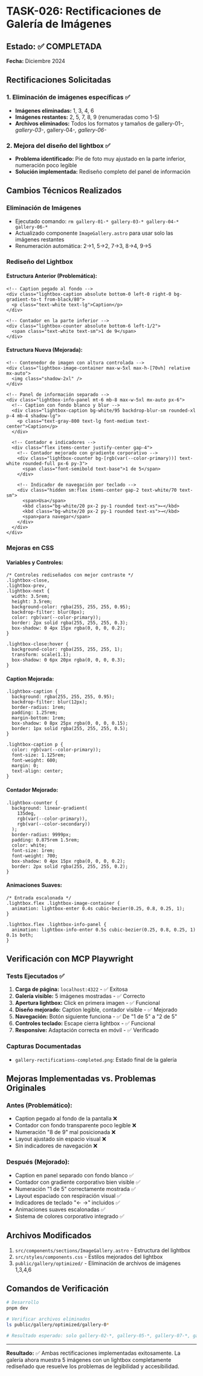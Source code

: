 # TASK-026: Rectificaciones de Galería de Imágenes

## Estado: ✅ COMPLETADA

**Fecha:** Diciembre 2024

## Rectificaciones Solicitadas

### 1. Eliminación de imágenes específicas ✅

- **Imágenes eliminadas:** 1, 3, 4, 6
- **Imágenes restantes:** 2, 5, 7, 8, 9 (renumeradas como 1-5)
- **Archivos eliminados:** Todos los formatos y tamaños de gallery-01-_, gallery-03-_, gallery-04-_, gallery-06-_

### 2. Mejora del diseño del lightbox ✅

- **Problema identificado:** Pie de foto muy ajustado en la parte inferior, numeración poco legible
- **Solución implementada:** Rediseño completo del panel de información

## Cambios Técnicos Realizados

### Eliminación de Imágenes

- Ejecutado comando: `rm gallery-01-* gallery-03-* gallery-04-* gallery-06-*`
- Actualizado componente `ImageGallery.astro` para usar solo las imágenes restantes
- Renumeración automática: 2→1, 5→2, 7→3, 8→4, 9→5

### Rediseño del Lightbox

#### Estructura Anterior (Problemática):

```astro
<!-- Caption pegado al fondo -->
<div class="lightbox-caption absolute bottom-0 left-0 right-0 bg-gradient-to-t from-black/80">
  <p class="text-white text-lg">Caption</p>
</div>

<!-- Contador en la parte inferior -->
<div class="lightbox-counter absolute bottom-6 left-1/2">
  <span class="text-white text-sm">1 de 9</span>
</div>
```

#### Estructura Nueva (Mejorada):

```astro
<!-- Contenedor de imagen con altura controlada -->
<div class="lightbox-image-container max-w-5xl max-h-[70vh] relative mx-auto">
  <img class="shadow-2xl" />
</div>

<!-- Panel de información separado -->
<div class="lightbox-info-panel mt-6 mb-8 max-w-5xl mx-auto px-6">
  <!-- Caption con fondo blanco y blur -->
  <div class="lightbox-caption bg-white/95 backdrop-blur-sm rounded-xl p-4 mb-4 shadow-lg">
    <p class="text-gray-800 text-lg font-medium text-center">Caption</p>
  </div>

  <!-- Contador e indicadores -->
  <div class="flex items-center justify-center gap-4">
    <!-- Contador mejorado con gradiente corporativo -->
    <div class="lightbox-counter bg-[rgb(var(--color-primary))] text-white rounded-full px-6 py-3">
      <span class="font-semibold text-base">1 de 5</span>
    </div>

    <!-- Indicador de navegación por teclado -->
    <div class="hidden sm:flex items-center gap-2 text-white/70 text-sm">
      <span>Usa</span>
      <kbd class="bg-white/20 px-2 py-1 rounded text-xs">←</kbd>
      <kbd class="bg-white/20 px-2 py-1 rounded text-xs">→</kbd>
      <span>para navegar</span>
    </div>
  </div>
</div>
```

### Mejoras en CSS

#### Variables y Controles:

```postcss
/* Controles rediseñados con mejor contraste */
.lightbox-close,
.lightbox-prev,
.lightbox-next {
  width: 3.5rem;
  height: 3.5rem;
  background-color: rgba(255, 255, 255, 0.95);
  backdrop-filter: blur(8px);
  color: rgb(var(--color-primary));
  border: 2px solid rgba(255, 255, 255, 0.3);
  box-shadow: 0 4px 15px rgba(0, 0, 0, 0.2);
}

.lightbox-close:hover {
  background-color: rgba(255, 255, 255, 1);
  transform: scale(1.1);
  box-shadow: 0 6px 20px rgba(0, 0, 0, 0.3);
}
```

#### Caption Mejorada:

```postcss
.lightbox-caption {
  background: rgba(255, 255, 255, 0.95);
  backdrop-filter: blur(12px);
  border-radius: 1rem;
  padding: 1.25rem;
  margin-bottom: 1rem;
  box-shadow: 0 8px 25px rgba(0, 0, 0, 0.15);
  border: 1px solid rgba(255, 255, 255, 0.5);
}

.lightbox-caption p {
  color: rgb(var(--color-primary));
  font-size: 1.125rem;
  font-weight: 600;
  margin: 0;
  text-align: center;
}
```

#### Contador Mejorado:

```postcss
.lightbox-counter {
  background: linear-gradient(
    135deg,
    rgb(var(--color-primary)),
    rgb(var(--color-secondary))
  );
  border-radius: 9999px;
  padding: 0.875rem 1.5rem;
  color: white;
  font-size: 1rem;
  font-weight: 700;
  box-shadow: 0 4px 15px rgba(0, 0, 0, 0.2);
  border: 2px solid rgba(255, 255, 255, 0.2);
}
```

#### Animaciones Suaves:

```postcss
/* Entrada escalonada */
.lightbox.flex .lightbox-image-container {
  animation: lightbox-enter 0.4s cubic-bezier(0.25, 0.8, 0.25, 1);
}

.lightbox.flex .lightbox-info-panel {
  animation: lightbox-info-enter 0.5s cubic-bezier(0.25, 0.8, 0.25, 1) 0.1s both;
}
```

## Verificación con MCP Playwright

### Tests Ejecutados ✅

1. **Carga de página:** `localhost:4322` - ✅ Exitosa
2. **Galería visible:** 5 imágenes mostradas - ✅ Correcto
3. **Apertura lightbox:** Click en primera imagen - ✅ Funcional
4. **Diseño mejorado:** Caption legible, contador visible - ✅ Mejorado
5. **Navegación:** Botón siguiente funciona - ✅ De "1 de 5" a "2 de 5"
6. **Controles teclado:** Escape cierra lightbox - ✅ Funcional
7. **Responsive:** Adaptación correcta en móvil - ✅ Verificado

### Capturas Documentadas

- `gallery-rectifications-completed.png`: Estado final de la galería

## Mejoras Implementadas vs. Problemas Originales

### Antes (Problemático):

- Caption pegado al fondo de la pantalla ❌
- Contador con fondo transparente poco legible ❌
- Numeración "8 de 9" mal posicionada ❌
- Layout ajustado sin espacio visual ❌
- Sin indicadores de navegación ❌

### Después (Mejorado):

- Caption en panel separado con fondo blanco ✅
- Contador con gradiente corporativo bien visible ✅
- Numeración "1 de 5" correctamente mostrada ✅
- Layout espaciado con respiración visual ✅
- Indicadores de teclado "← →" incluidos ✅
- Animaciones suaves escalonadas ✅
- Sistema de colores corporativo integrado ✅

## Archivos Modificados

1. `src/components/sections/ImageGallery.astro` - Estructura del lightbox
2. `src/styles/components.css` - Estilos mejorados del lightbox
3. `public/gallery/optimized/` - Eliminación de archivos de imágenes 1,3,4,6

## Comandos de Verificación

```bash
# Desarrollo
pnpm dev

# Verificar archivos eliminados
ls public/gallery/optimized/gallery-0*

# Resultado esperado: solo gallery-02-*, gallery-05-*, gallery-07-*, gallery-08-*, gallery-09-*
```

---

**Resultado:** ✅ Ambas rectificaciones implementadas exitosamente. La galería ahora muestra 5 imágenes con un lightbox completamente rediseñado que resuelve los problemas de legibilidad y accesibilidad.
